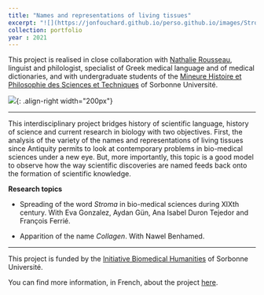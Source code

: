 ```yaml
---
title: "Names and representations of living tissues"
excerpt: "![](https://jonfouchard.github.io/perso.github.io/images/Stroma-Illustration-Tissus-bio.jpg)"
collection: portfolio
year : 2021
---
```

This project is realised in close collaboration with [Nathalie Rousseau](https://www.iufrance.fr/les-membres-de-liuf/membre/2053-nathalie-rousseau.html), linguist and philologist, specialist of Greek medical language and of medical dictionaries, and with undergraduate students of the [Mineure Histoire et Philosophie des Sciences et Techniques](https://sciences.sorbonne-universite.fr/formation-sciences/licences/mineures-transdisciplinaires-thematiques/mineure-HPST) of Sorbonne Université. 

![](https://jonfouchard.github.io/perso.github.io/images/Stroma-Illustration-Tissus-bio.jpg){: .align-right width="200px"}

---- 
This interdisciplinary project bridges history of scientific language, history of science and current research in biology with two objectives. First, the analysis of the variety of the names and representations of living tissues since Antiquity permits to look at contemporary problems in bio-medical sciences under a new eye. But, more importantly, this topic is a good model to observe how the way scientific discoveries are named feeds back onto the formation of scientific knowledge. 

**Research topics**

- Spreading of the word *Stroma* in bio-medical sciences during XIXth century. With Eva Gonzalez, Aydan Gün, Ana Isabel Duron Tejedor and François Ferrié.

- Apparition of the name *Collagen*. With Nawel Benhamed.

----

This project is funded by the [Initiative Biomedical Humanities](https://humanites-biomedicales.sorbonne-universite.fr/) of Sorbonne Université. 

You can find more information, in French, about the project [here](https://humanites-biomedicales.sorbonne-universite.fr/la-recherche/noms-et-representations-des-tissus-biologiques).



